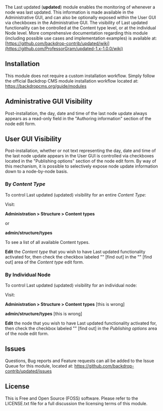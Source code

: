 The Last updated (**updated**) module enables the monitoring of whenever a node was last updated.  This information is made available in the Administrative GUI, and can also be optionally exposed within the User GUI via checkboxes in the Administrative GUI.  The visibility of Last updated functionality can be controlled at the Content type level, or at the individual Node level.  More comprehensive documentation regarding this module (including possible use cases and implementation examples) is available at:
[https://github.com/backdrop-contrib/updated/wiki](https://github.com/ProfessorGram/updated-1.x-1.0.0/wiki)

## Installation
This module does not require a custom installation workflow.  Simply follow the official Backdrop CMS module installation workflow located at:  
https://backdropcms.org/guide/modules

## Administrative GUI Visibility
Post-installation, the day, date and time of the last node update always appears as a read-only field in the "Authoring information" section of the node edit form.

## User GUI Visibility
Post-installation, whether or not text representing the day, date and time of the last node update appears in the User GUI is controlled via checkboxes located in the "Publishing options" section of the node edit form.  By way of this mechanism, it is possible to selectively expose node update information down to a node-by-node basis.

### By *Content Type*
To control Last updated (updated) visibility for an entire *Content Type*:

Visit:

**Administration > Structure > Content types**

or 

**admin/structure/types**

To see a list of all available Content types.  

**Edit** the *Content type* that you wish to have Last updated functionality activated for, then check the checkbox labeled "" [find out] in the "" [find out] area of the *Content type* edit form.

### By Individual Node
To control Last updated (updated) visibility for an individual node:

Visit:

**Administration > Structure > Content types** [this is wrong]

**admin/structure/types** [this is wrong]

**Edit** the node that you wish to have Last updated functionality activated for, then check the checkbox labeled "" [find out] in the *Publishing options* area of the node edit form.


## Issues
Questions, Bug reports and Feature requests can all be added to the Issue Queue for this module, located at:
https://github.com/backdrop-contrib/updated/issues

## License
This is Free and Open Source (FOSS) software.  Please refer to the LICENSE.txt file for a full discussion the licensing terms of this module.
